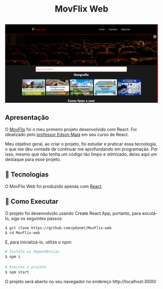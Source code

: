 <h1 align='center'>
    MovFlix Web
    <br />
    <br />
    <img src='public/cover.svg'/>
</h1>

## Apresentação
O [MovFlix](https://movflix-web.vercel.app/) foi o meu primeiro projeto desenvolvido com React. Foi idealizado pelo [professor Edson Maia](https://www.youtube.com/c/professoredsonmaia) em seu curso de React.

Meu objetivo geral, ao criar o projeto, foi estudar e praticar essa tecnologia, o que me deu vontade de continuar me aprofundando em programação. Por isso, mesmo que não tenha um código tão limpo e otimizado, deixo aqui um destaque para esse projeto.

## 🧪 Tecnologias
O MovFlix Web foi produzido apenas com [React](https://react.dev/).

## 🚀 Como Executar
O projeto foi desenvolvido usando Create React App, portanto, para excutá-lo, siga os seguintes passos:
```bash
$ git clone https://github.com/pdanmt/MovFlix-web
$ cd MovFlix-web
```
E, para inicializá-lo, utilize o npm:
```bash
# Instale as dependências
$ npm i

# Execute o projeto
$ npm start
```
O projeto será aberto no seu navegador no endereço http://localhost:3000/
